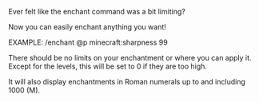 Ever felt like the enchant command was a bit limiting?

Now you can easily enchant anything you want!

EXAMPLE: /enchant @p minecraft:sharpness 99

There should be no limits on your enchantment or where you can apply it. Except for the levels, this will be set to 0 if they are too high.

It will also display enchantments in Roman numerals up to and including 1000 (M).
